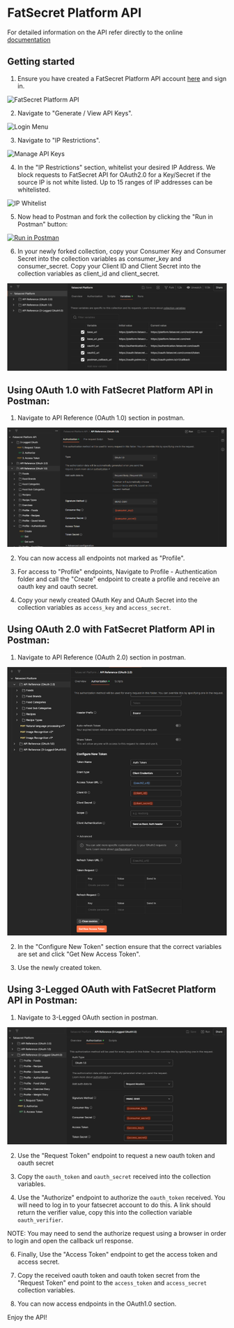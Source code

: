# FatSecret Platform API

For detailed information on the API refer directly to the online [documentation](https://platform.fatsecret.com/api/Default.aspx?screen=rapih)

## Getting started

1. Ensure you have created a FatSecret Platform API account [here](https://platform.fatsecret.com/api/) and sign in.

![FatSecret Platform API](/images/platform.png)

2. Navigate to "Generate / View API Keys".

![Login Menu](/images/login_menu.png)

3. Navigate to "IP Restrictions".

![Manage API Keys](/images/view_api_keys.png)

4. In the "IP Restrictions" section, whitelist your desired IP Address. We block requests to FatSecret API for OAuth2.0 for a Key/Secret if the source IP is not white listed. Up to 15 ranges of IP addresses can be whitelisted.

![IP Whitelist](/images/ip_whitelist.png)

5. Now head to Postman and fork the collection by clicking the "Run in Postman" button:

[![Run in Postman](https://run.pstmn.io/button.svg)](https://app.getpostman.com/run-collection/25958240-f307c228-34ed-42bb-8866-79dae97523a6?action=collection%2Ffork&collection-url=entityId%3D25958240-f307c228-34ed-42bb-8866-79dae97523a6%26entityType%3Dcollection%26workspaceId%3D97960a9b-5292-4c02-89c1-ded0c29c0641)

6. In your newly forked collection, copy your Consumer Key and Consumer Secret into the collection variables as consumer_key and consumer_secret. Copy your Client ID and Client Secret into the collection variables as client_id and client_secret.

![Variables](/images/variables.png)

## Using OAuth 1.0 with FatSecret Platform API in Postman:

1. Navigate to API Reference (OAuth 1.0) section in postman.

![Postman OAuth1](/images/oauth1.png)

2. You can now access all endpoints not marked as "Profile".

3. For access to "Profile" endpoints, Navigate to Profile - Authentication folder and call the "Create" endpoint to create a profile and receive an oauth key and oauth secret.

4. Copy your newly created OAuth Key and OAuth Secret into the collection variables as `access_key` and `access_secret`.

## Using OAuth 2.0 with FatSecret Platform API in Postman:

1. Navigate to API Reference (OAuth 2.0) section in postman.

![Postman OAuth2](/images/oauth2.png)

2. In the "Configure New Token" section ensure that the correct variables are set and click "Get New Access Token".

3. Use the newly created token.

## Using 3-Legged OAuth with FatSecret Platform API in Postman:

1. Navigate to 3-Legged OAuth section in postman.

![3-Legged OAuth](/images/leg.png)

2. Use the "Request Token" endpoint to request a new oauth token and oauth secret

3. Copy the `oauth_token` and `oauth_secret` received into the collection variables.

4. Use the "Authorize" endpoint to authorize the `oauth_token` received. You will need to log in to your fatsecret account to do this. A link should return the verifier value, copy this into the collection variable `oauth_verifier`.

NOTE: You may need to send the authorize request using a browser in order to login and open the callback url response.

6. Finally, Use the "Access Token" endpoint to get the access token and access secret.

7. Copy the received oauth token and oauth token secret from the "Request Token" end point to the `access_token` and `access_secret` collection variables.

8. You can now access endpoints in the OAuth1.0 section.

Enjoy the API!
